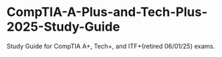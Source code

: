 # CompTIA-A-Plus-and-Tech-Plus-2025-Study-Guide
Study Guide for CompTIA A+, Tech+, and ITF+(retired 06/01/25) exams.
